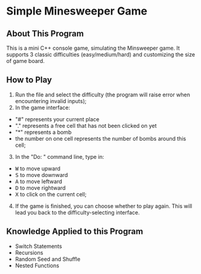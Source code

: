 # Simple Minesweeper Game

## About This Program
This is a mini C++ console game, simulating the Minsweeper game. It supports 3 classic difficulties (easy/medium/hard) and customizing the size of game board.

## How to Play
1. Run the file and select the difficulty (the program will raise error when encountering invalid inputs);
2. In the game interface:
  - "#" represents your current place
  - "." represents a free cell that has not been clicked on yet
  - "*" represents a bomb
  - the number on one cell represents the number of bombs around this cell;
3. In the "Do: " command line, type in:
  - <kbd>W</kbd> to move upward
  - <kbd>S</kbd> to move downward
  - <kbd>A</kbd> to move leftward
  - <kbd>D</kbd> to move rightward
  - <kbd>X</kbd> to click on the current cell;
4. If the game is finished, you can choose whether to play again. This will lead you back to the difficulty-selecting interface.

## Knowledge Applied to this Program
- Switch Statements
- Recursions
- Random Seed and Shuffle
- Nested Functions
